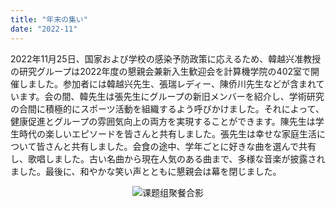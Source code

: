 ```yaml
---
title: "年末の集い"
date: "2022-11"
---
```


2022年11月25日、国家および学校の感染予防政策に応えるため、韓越兴准教授の研究グループは2022年度の懇親会兼新入生歓迎会を計算機学院の402室で開催しました。参加者には韓越兴先生、張瑞レディー、陳侨川先生などが含まれています。会の間、韓先生は張先生にグループの新旧メンバーを紹介し、学術研究の合間に積極的にスポーツ活動を組織するよう呼びかけました。それによって、健康促進とグループの雰囲気向上の両方を実現することができます。陳先生は学生時代の楽しいエピソードを皆さんと共有しました。張先生は幸せな家庭生活について皆さんと共有しました。会食の途中、学年ごとに好きな曲を選んで共有し、歌唱しました。古い名曲から現在人気のある曲まで、多様な音楽が披露されました。最後に、和やかな笑い声とともに懇親会は幕を閉じました。

<p align="center">
  <img src="/images/indexPic/2022/photo.jpg" alt="课题组聚餐合影" />
</p> 